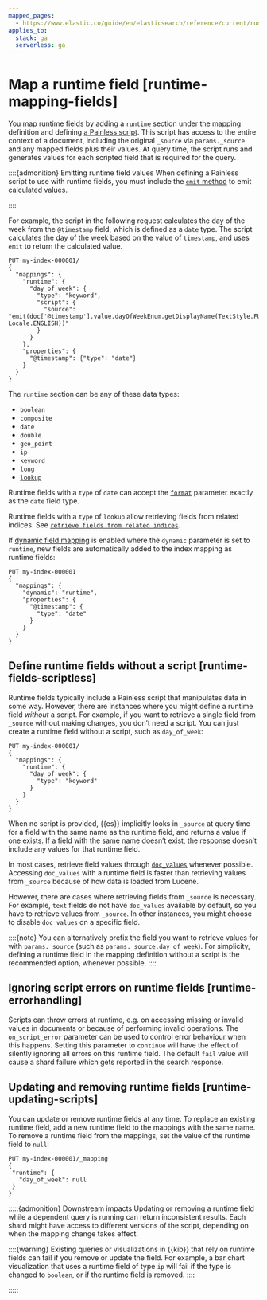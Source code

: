 ```yaml
---
mapped_pages:
  - https://www.elastic.co/guide/en/elasticsearch/reference/current/runtime-mapping-fields.html
applies_to:
  stack: ga
  serverless: ga
---
```


# Map a runtime field [runtime-mapping-fields]

You map runtime fields by adding a `runtime` section under the mapping definition and defining [a Painless script](../../../explore-analyze/scripting/modules-scripting-using.md). This script has access to the entire context of a document, including the original `_source` via `params._source` and any mapped fields plus their values. At query time, the script runs and generates values for each scripted field that is required for the query.

::::{admonition} Emitting runtime field values
When defining a Painless script to use with runtime fields, you must include the [`emit` method](asciidocalypse://docs/elasticsearch/docs/reference/scripting-languages/painless/painless-runtime-fields-context.md) to emit calculated values.

::::


For example, the script in the following request calculates the day of the week from the `@timestamp` field, which is defined as a `date` type. The script calculates the day of the week based on the value of `timestamp`, and uses `emit` to return the calculated value.

```console
PUT my-index-000001/
{
  "mappings": {
    "runtime": {
      "day_of_week": {
        "type": "keyword",
        "script": {
          "source": "emit(doc['@timestamp'].value.dayOfWeekEnum.getDisplayName(TextStyle.FULL, Locale.ENGLISH))"
        }
      }
    },
    "properties": {
      "@timestamp": {"type": "date"}
    }
  }
}
```

The `runtime` section can be any of these data types:

* `boolean`
* `composite`
* `date`
* `double`
* `geo_point`
* `ip`
* `keyword`
* `long`
* [`lookup`](retrieve-runtime-field.md#lookup-runtime-fields)

Runtime fields with a `type` of `date` can accept the [`format`](asciidocalypse://docs/elasticsearch/docs/reference/elasticsearch/mapping-reference/mapping-date-format.md) parameter exactly as the `date` field type.

Runtime fields with a `type` of `lookup` allow retrieving fields from related indices. See [`retrieve fields from related indices`](retrieve-runtime-field.md#lookup-runtime-fields).

If [dynamic field mapping](dynamic-field-mapping.md) is enabled where the `dynamic` parameter is set to `runtime`, new fields are automatically added to the index mapping as runtime fields:

```console
PUT my-index-000001
{
  "mappings": {
    "dynamic": "runtime",
    "properties": {
      "@timestamp": {
        "type": "date"
      }
    }
  }
}
```

## Define runtime fields without a script [runtime-fields-scriptless]

Runtime fields typically include a Painless script that manipulates data in some way. However, there are instances where you might define a runtime field *without* a script. For example, if you want to retrieve a single field from `_source` without making changes, you don’t need a script. You can just create a runtime field without a script, such as `day_of_week`:

```console
PUT my-index-000001/
{
  "mappings": {
    "runtime": {
      "day_of_week": {
        "type": "keyword"
      }
    }
  }
}
```

When no script is provided, {{es}} implicitly looks in `_source` at query time for a field with the same name as the runtime field, and returns a value if one exists. If a field with the same name doesn’t exist, the response doesn’t include any values for that runtime field.

In most cases, retrieve field values through [`doc_values`](asciidocalypse://docs/elasticsearch/docs/reference/elasticsearch/mapping-reference/doc-values.md) whenever possible. Accessing `doc_values` with a runtime field is faster than retrieving values from `_source` because of how data is loaded from Lucene.

However, there are cases where retrieving fields from `_source` is necessary. For example, `text` fields do not have `doc_values` available by default, so you have to retrieve values from `_source`. In other instances, you might choose to disable `doc_values` on a specific field.

::::{note} 
You can alternatively prefix the field you want to retrieve values for with `params._source` (such as `params._source.day_of_week`). For simplicity, defining a runtime field in the mapping definition without a script is the recommended option, whenever possible.
::::



## Ignoring script errors on runtime fields [runtime-errorhandling]

Scripts can throw errors at runtime, e.g. on accessing missing or invalid values in documents or because of performing invalid operations. The `on_script_error` parameter can be used to control error behaviour when this happens. Setting this parameter to `continue` will have the effect of silently ignoring all errors on this runtime field. The default `fail` value will cause a shard failure which gets reported in the search response.


## Updating and removing runtime fields [runtime-updating-scripts]

You can update or remove runtime fields at any time. To replace an existing runtime field, add a new runtime field to the mappings with the same name. To remove a runtime field from the mappings, set the value of the runtime field to `null`:

```console
PUT my-index-000001/_mapping
{
 "runtime": {
   "day_of_week": null
 }
}
```

:::::{admonition} Downstream impacts
Updating or removing a runtime field while a dependent query is running can return inconsistent results. Each shard might have access to different versions of the script, depending on when the mapping change takes effect.

::::{warning} 
Existing queries or visualizations in {{kib}} that rely on runtime fields can fail if you remove or update the field. For example, a bar chart visualization that uses a runtime field of type `ip` will fail if the type is changed to `boolean`, or if the runtime field is removed.
::::


:::::



